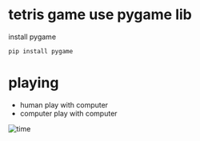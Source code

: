 # tetris game use pygame lib
install pygame


`
pip install pygame
`
# playing
- human play with computer
- computer play with computer


![time](https://github.com/zhangenter/tetris/blob/master/10.gif) 
